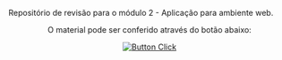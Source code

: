 Repositório de revisão para o módulo 2 - Aplicação para ambiente web.

<center>

O material pode ser conferido através do botão abaixo:

[![Button Click]][Link]

[Button Click]: https://img.shields.io/badge/Documentação-37a779?style=for-the->
[Link]: https://hallzero.github.io/monitoria/

</center>
